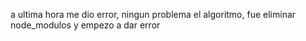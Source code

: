 a ultima hora me dio error, ningun problema el algoritmo, fue eliminar node_modulos y empezo a dar error